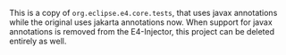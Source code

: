This is a copy of `org.eclipse.e4.core.tests`, that uses javax annotations while the original uses jakarta annotations now.
When support for javax annotations is removed from the E4-Injector, this project can be deleted entirely as well.
